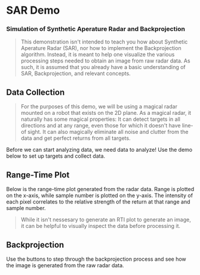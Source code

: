 # SAR Demo
### Simulation of Synthetic Aperature Radar and Backprojection

> This demonstration isn't intended to teach you how about Synthetic Aperature Radar (SAR), nor how to implement the Backprojection algorithm. Instead, it is meant to help one visualize the various processing steps needed to obtain an image from raw radar data. As such, it is assumed that you already have a basic understanding of SAR, Backprojection, and relevant concepts.

## Data Collection
> For the purposes of this demo, we will be using a magical radar mounted on a robot that exists on the 2D plane. As a magical radar, it naturally has some magical properties: It can detect targets in all directions and at any range, even those for which it doesn't have line-of sight. It can also magically eliminate all noise and clutter from the data and get perfect returns from all targets.

Before we can start analyzing data, we need data to analyze! Use the demo below to set up targets and collect data.

## Range-Time Plot
Below is the range-time plot generated from the radar data. Range is plotted on the x-axis, while sample number is plotted on the y-axis. The intensity of each pixel correlates to the relative strength of the return at that range and sample number.

> While it isn't nessesary to generate an RTI plot to generate an image, it can be helpful to visually inspect the data before processing it.

## Backprojection

Use the buttons to step through the backprojection process and see how the image is generated from the raw radar data.
